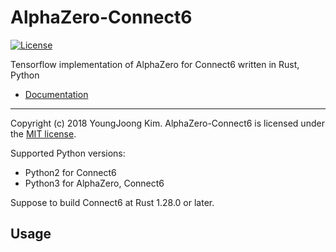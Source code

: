 # AlphaZero-Connect6
[![License](https://img.shields.io/badge/Licence-MIT-blue.svg)](https://github.com/revsic/AlphaZero-Connect6/blob/master/LICENSE)

Tensorflow implementation of AlphaZero for Connect6 written in Rust, Python

- [Documentation]()

---

Copyright (c) 2018 YoungJoong Kim.
AlphaZero-Connect6 is licensed under the [MIT license](http://opensource.org/licenses/MIT).

Supported Python versions:
- Python2 for Connect6
- Python3 for AlphaZero, Connect6

Suppose to build Connect6 at Rust 1.28.0 or later.

## Usage
